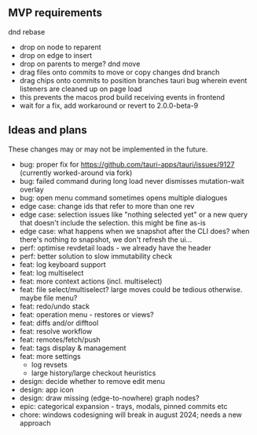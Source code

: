 MVP requirements
----------------
dnd rebase 
- drop on node to reparent
- drop on edge to insert
- drop on parents to merge?
dnd move
- drag files onto commits to move or copy changes
dnd branch
- drag chips onto commits to position branches
tauri bug wherein event listeners are cleaned up on page load 
- this prevents the macos prod build receiving events in frontend
- wait for a fix, add workaround or revert to 2.0.0-beta-9

Ideas and plans
---------------
These changes may or may not be implemented in the future.
* bug: proper fix for https://github.com/tauri-apps/tauri/issues/9127 (currently worked-around via fork)
* bug: failed command during long load never dismisses mutation-wait overlay
* bug: open menu command sometimes opens multiple dialogues
* edge case: change ids that refer to more than one rev
* edge case: selection issues like "nothing selected yet" or a new query that doesn't include the selection. this might be fine as-is
* edge case: what happens when we snapshot after the CLI does? when there's nothing *to* snapshot, we don't refresh the ui...
* perf: optimise revdetail loads - we already have the header
* perf: better solution to slow immutability check
* feat: log keyboard support
* feat: log multiselect
* feat: more context actions (incl. multiselect)
* feat: file select/multiselect? large moves could be tedious otherwise. maybe file menu?
* feat: redo/undo stack
* feat: operation menu - restores or views?
* feat: diffs and/or difftool
* feat: resolve workflow 
* feat: remotes/fetch/push
* feat: tags display & management
* feat: more settings
    - log revsets
    - large history/large checkout heuristics
* design: decide whether to remove edit menu
* design: app icon
* design: draw missing (edge-to-nowhere) graph nodes?
* epic: categorical expansion - trays, modals, pinned commits etc
* chore: windows codesigning will break in august 2024; needs a new approach